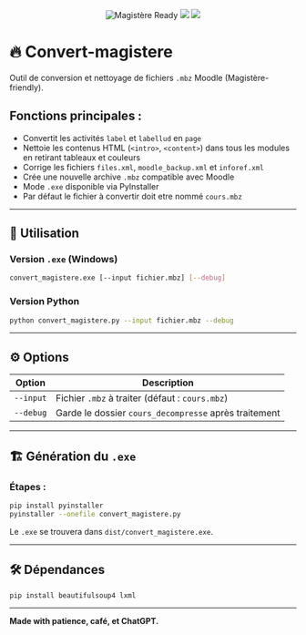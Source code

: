 <p align="center">
  <img src="https://img.shields.io/badge/Magistère%20Ready-✔️-green?style=flat-square" alt="Magistère Ready">
  <img src="https://img.shields.io/badge/Made%20With-Café ☕-orange?style=flat-square">
  <img src="https://img.shields.io/badge/Icons-fa--icons-blue?style=flat-square">
</p>

# 🔥 Convert-magistere

Outil de conversion et nettoyage de fichiers `.mbz` Moodle (Magistère-friendly).

## Fonctions principales :

- Convertit les activités `label` et `labellud` en `page`
- Nettoie les contenus HTML (`<intro>`, `<content>`) dans tous les modules en retirant tableaux et couleurs
- Corrige les fichiers `files.xml`, `moodle_backup.xml` et `inforef.xml`
- Crée une nouvelle archive `.mbz` compatible avec Moodle
- Mode `.exe` disponible via PyInstaller
- Par défaut le fichier à convertir doit etre nommé `cours.mbz`

---

## 🚀 Utilisation

### Version `.exe` (Windows)

```bash
convert_magistere.exe [--input fichier.mbz] [--debug]
```

### Version Python

```bash
python convert_magistere.py --input fichier.mbz --debug
```

---

## ⚙️ Options

| Option       | Description                                        |
|--------------|----------------------------------------------------|
| `--input`    | Fichier `.mbz` à traiter (défaut : `cours.mbz`)     |
| `--debug`    | Garde le dossier `cours_decompresse` après traitement |

---

## 🏗 Génération du `.exe`

### Étapes :

```bash
pip install pyinstaller
pyinstaller --onefile convert_magistere.py
```

Le `.exe` se trouvera dans `dist/convert_magistere.exe`.

---

## 🛠 Dépendances

```bash
pip install beautifulsoup4 lxml
```

---

**Made with patience, café, et ChatGPT.**